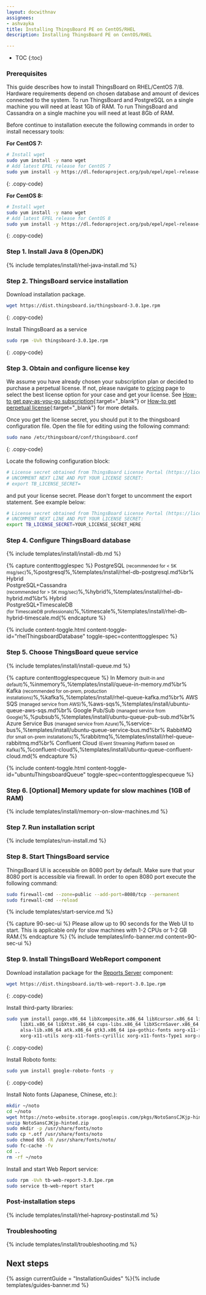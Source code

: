 ```yaml
---
layout: docwithnav
assignees:
- ashvayka
title: Installing ThingsBoard PE on CentOS/RHEL
description: Installing ThingsBoard PE on CentOS/RHEL

---
```


* TOC
{:toc}

### Prerequisites

This guide describes how to install ThingsBoard on RHEL/CentOS 7/8. 
Hardware requirements depend on chosen database and amount of devices connected to the system. 
To run ThingsBoard and PostgreSQL on a single machine you will need at least 1Gb of RAM.
To run ThingsBoard and Cassandra on a single machine you will need at least 8Gb of RAM.

Before continue to installation execute the following commands in order to install necessary tools:

**For CentOS 7:**

```bash
# Install wget
sudo yum install -y nano wget
# Add latest EPEL release for CentOS 7
sudo yum install -y https://dl.fedoraproject.org/pub/epel/epel-release-latest-7.noarch.rpm

```
{: .copy-code}

**For CentOS 8:**

```bash
# Install wget
sudo yum install -y nano wget
# Add latest EPEL release for CentOS 8
sudo yum install -y https://dl.fedoraproject.org/pub/epel/epel-release-latest-8.noarch.rpm

```
{: .copy-code}

### Step 1. Install Java 8 (OpenJDK) 

{% include templates/install/rhel-java-install.md %}

### Step 2. ThingsBoard service installation

Download installation package.

```bash
wget https://dist.thingsboard.io/thingsboard-3.0.1pe.rpm
```
{: .copy-code}

Install ThingsBoard as a service

```bash
sudo rpm -Uvh thingsboard-3.0.1pe.rpm
```
{: .copy-code}

### Step 3. Obtain and configure license key 

We assume you have already chosen your subscription plan or decided to purchase a perpetual license. 
If not, please navigate to [pricing](/pricing/) page to select the best license option for your case and get your license. 
See [How-to get pay-as-you-go subscription](https://www.youtube.com/watch?v=dK-QDFGxWek){:target="_blank"} or [How-to get perpetual license](https://www.youtube.com/watch?v=GPe0lHolWek){:target="_blank"} for more details.

Once you get the license secret, you should put it to the thingsboard configuration file. 
Open the file for editing using the following command:

```bash 
sudo nano /etc/thingsboard/conf/thingsboard.conf
``` 
{: .copy-code}

Locate the following configuration block:

```bash
# License secret obtained from ThingsBoard License Portal (https://license.thingsboard.io)
# UNCOMMENT NEXT LINE AND PUT YOUR LICENSE SECRET:
# export TB_LICENSE_SECRET=
```

and put your license secret. Please don't forget to uncomment the export statement. See example below: 

```bash
# License secret obtained from ThingsBoard License Portal (https://license.thingsboard.io)
# UNCOMMENT NEXT LINE AND PUT YOUR LICENSE SECRET:
export TB_LICENSE_SECRET=YOUR_LICENSE_SECRET_HERE
``` 

### Step 4. Configure ThingsBoard database

{% include templates/install/install-db.md %}

{% capture contenttogglespec %}
PostgreSQL <small>(recommended for < 5K msg/sec)</small>%,%postgresql%,%templates/install/rhel-db-postgresql.md%br%
Hybrid <br/>PostgreSQL+Cassandra<br/><small>(recommended for > 5K msg/sec)</small>%,%hybrid%,%templates/install/rhel-db-hybrid.md%br%
Hybrid <br/>PostgreSQL+TimescaleDB<br/><small>(for TimescaleDB professionals)</small>%,%timescale%,%templates/install/rhel-db-hybrid-timescale.md{% endcapture %}


{% include content-toggle.html content-toggle-id="rhelThingsboardDatabase" toggle-spec=contenttogglespec %} 

### Step 5. Choose ThingsBoard queue service

{% include templates/install/install-queue.md %}

{% capture contenttogglespecqueue %}
In Memory <small>(built-in and default)</small>%,%inmemory%,%templates/install/queue-in-memory.md%br%
Kafka <small>(recommended for on-prem, production installations)</small>%,%kafka%,%templates/install/rhel-queue-kafka.md%br%
AWS SQS <small>(managed service from AWS)</small>%,%aws-sqs%,%templates/install/ubuntu-queue-aws-sqs.md%br%
Google Pub/Sub <small>(managed service from Google)</small>%,%pubsub%,%templates/install/ubuntu-queue-pub-sub.md%br%
Azure Service Bus <small>(managed service from Azure)</small>%,%service-bus%,%templates/install/ubuntu-queue-service-bus.md%br%
RabbitMQ <small>(for small on-prem installations)</small>%,%rabbitmq%,%templates/install/rhel-queue-rabbitmq.md%br%
Confluent Cloud <small>(Event Streaming Platform based on Kafka)</small>%,%confluent-cloud%,%templates/install/ubuntu-queue-confluent-cloud.md{% endcapture %}

{% include content-toggle.html content-toggle-id="ubuntuThingsboardQueue" toggle-spec=contenttogglespecqueue %} 

### Step 6. [Optional] Memory update for slow machines (1GB of RAM) 

{% include templates/install/memory-on-slow-machines.md %} 

### Step 7. Run installation script
{% include templates/run-install.md %} 


### Step 8. Start ThingsBoard service

ThingsBoard UI is accessible on 8080 port by default. 
Make sure that your 8080 port is accessible via firewall.
In order to open 8080 port execute the following command:

```bash
sudo firewall-cmd --zone=public --add-port=8080/tcp --permanent
sudo firewall-cmd --reload
```   

{% include templates/start-service.md %}

{% capture 90-sec-ui %}
Please allow up to 90 seconds for the Web UI to start. This is applicable only for slow machines with 1-2 CPUs or 1-2 GB RAM.{% endcapture %}
{% include templates/info-banner.md content=90-sec-ui %}

### Step 9. Install ThingsBoard WebReport component

Download installation package for the [Reports Server](/docs/user-guide/reporting/#reports-server) component:

```bash
wget https://dist.thingsboard.io/tb-web-report-3.0.1pe.rpm
```
{: .copy-code}

Install third-party libraries:

```bash
sudo yum install pango.x86_64 libXcomposite.x86_64 libXcursor.x86_64 libXdamage.x86_64 libXext.x86_64 \
     libXi.x86_64 libXtst.x86_64 cups-libs.x86_64 libXScrnSaver.x86_64 libXrandr.x86_64 GConf2.x86_64 \
     alsa-lib.x86_64 atk.x86_64 gtk3.x86_64 ipa-gothic-fonts xorg-x11-fonts-100dpi xorg-x11-fonts-75dpi \
     xorg-x11-utils xorg-x11-fonts-cyrillic xorg-x11-fonts-Type1 xorg-x11-fonts-misc unzip nss -y
```
{: .copy-code}

Install Roboto fonts:

```bash
sudo yum install google-roboto-fonts -y
```
{: .copy-code}

Install Noto fonts (Japanese, Chinese, etc.):

```bash
mkdir ~/noto
cd ~/noto
wget https://noto-website.storage.googleapis.com/pkgs/NotoSansCJKjp-hinted.zip
unzip NotoSansCJKjp-hinted.zip
sudo mkdir -p /usr/share/fonts/noto
sudo cp *.otf /usr/share/fonts/noto
sudo chmod 655 -R /usr/share/fonts/noto/
sudo fc-cache -fv
cd ..
rm -rf ~/noto
```

Install and start Web Report service:

```bash
sudo rpm -Uvh tb-web-report-3.0.1pe.rpm
sudo service tb-web-report start
```

### Post-installation steps

{% include templates/install/rhel-haproxy-postinstall.md %}

### Troubleshooting

{% include templates/install/troubleshooting.md %}

## Next steps



{% assign currentGuide = "InstallationGuides" %}{% include templates/guides-banner.md %}
